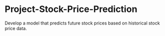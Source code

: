 # Project-Stock-Price-Prediction
Develop a model that predicts future stock prices based on historical stock price data.
